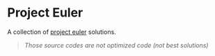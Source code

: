 # Project Euler

A collection of [project euler](https://projecteuler.net) solutions.
> *Those source codes are not optimized code (not best solutions)*
